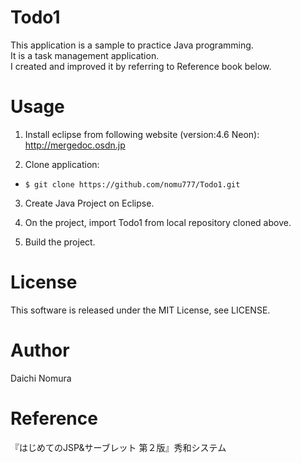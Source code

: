 # Todo1
This application is a sample to practice Java programming.  
It is a task management application.  
I created and improved it by referring to Reference book below.

# Usage
1. Install eclipse from following website (version:4.6 Neon):  
http://mergedoc.osdn.jp

2. Clone application:  
* `$ git clone https://github.com/nomu777/Todo1.git`

3. Create Java Project on Eclipse.

4. On the project, import Todo1 from local repository cloned above. 

5. Build the project.

# License
This software is released under the MIT License, see LICENSE.

# Author
Daichi Nomura

# Reference
『はじめてのJSP&サーブレット 第２版』秀和システム
